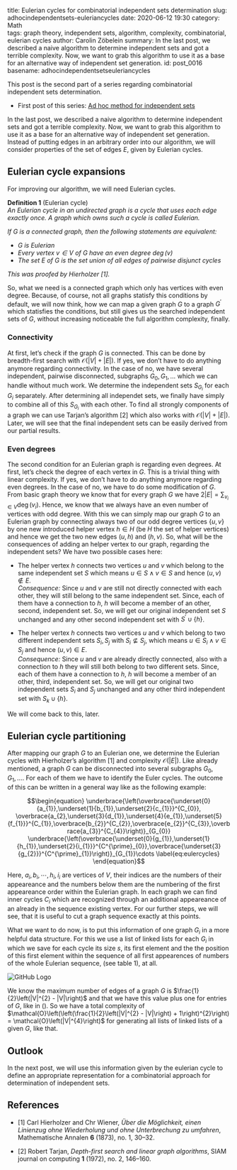 title:      Eulerian cycles for combinatorial independent sets determination
slug:       adhocindependentsets-euleriancycles
date:       2020-06-12 19:30
category:   Math        
tags:       graph theory, independent sets, algorithm, complexity, combinatorial, eulerian cycles
author:     Carolin Zöbelein
summary:    In the last post, we described a naive algorithm to determine independent sets and got a terrible complexity. Now, we want to grab this algorithm to use it as a base for an alternative way of independent set generation.
id:         post_0016   
basename:   adhocindependentsetseuleriancycles

This post is the second part of a series regarding combinatorial
independent sets determination.

-   First post of this series: [Ad hoc method for independent
    sets](https://blog.carolin-zoebelein.de/2020/05/adhocindependentsets.html)

In the last post, we described a naive algorithm to determine
independent sets and got a terrible complexity. Now, we want to grab
this algorithm to use it as a base for an alternative way of independent
set generation. Instead of putting edges in an arbitrary order into our
algorithm, we will consider properties of the set of edges $E$, given by
Eulerian cycles.

## Eulerian cycle expansions

For improving our algorithm, we will need Eulerian cycles.

**Definition 1** (Eulerian cycle)  
*An Eulerian cycle in an undirected graph is a cycle that uses each edge
exactly once. A graph which owns such a cycle is called Eulerian.*

*If $G$ is a connected graph, then the following statements are
equivalent:*

-   *$G$ is Eulerian*
-   *Every vertex $v \in V$ of $G$ have an even degree
    $\deg\left(v\right)$*
-   *The set $E$ of $G$ is the set union of all edges of pairwise
    disjunct cycles*

*This was proofed by Hierholzer \[1\].*

So, what we need is a connected graph which only has vertices with even
degree. Because, of course, not all graphs statisfy this conditions by
default, we will now think, how we can map a given graph $G$ to a graph
$G^{\prime}$ which statisfies the conditions, but still gives us the
searched independent sets of $G$, without increasing noticeable the full
algorithm complexity, finally.

### Connectivity

At first, let’s check if the graph $G$ is connected. This can be done by
breadth-first search with $\mathcal{O}\left(|V| + |E|\right)$. If yes,
we don’t have to do anything anymore regarding connectivity. In the case
of no, we have several independent, pairwise disconnected, subgraphs
$G_{0}, G_{1}, \dots$ which we can handle without much work. We
determine the independent sets $S_{G_{i}}$ for each $G_{i}$ separately.
After determining all independet sets, we finally have simply to combine
all of this $S_{G_{i}}$ with each other. To find all strongly components
of a graph we can use Tarjan’s algorithm \[2\] which also works with
$\mathcal{O}\left(|V| + |E|\right)$. Later, we will see that the final
independent sets can be easily derived from our partial results.

### Even degrees

The second condition for an Eulerian graph is regarding even degrees. At
first, let’s check the degree of each vertex in $G$. This is a trivial
thing with linear complexity. If yes, we don’t have to do anything
anymore regarding even degrees. In the case of no, we have to do some
modification of $G$. From basic graph theory we know that for every
graph $G$ we have $2|E| = \sum_{v_{i} \in V} \deg\left(v_{i}\right)$.
Hence, we know that we always have an even number of vertices with odd
degree. With this we can simply map our graph $G$ to an Eulerian graph
by connecting always two of our odd degree vertices $\{u,v\}$ by one new
introduced helper vertex $h \in H$ (be $H$ the set of helper vertices)
and hence we get the two new edges $\left(u,h\right)$ and
$\left(h,v\right)$. So, what will be the consequences of adding an
helper vertex to our graph, regarding the independent sets? We have two
possible cases here:

-   The helper vertex $h$ connects two vertices $u$ and $v$ which belong
    to the same independent set $S$ which means $u \in S \wedge v \in S$
    and hence $\left(u,v\right) \notin E$.  
    *Consequence:* Since $u$ and $v$ are still not directly connected
    with each other, they will still belong to the same independent set.
    Since, each of them have a connection to $h$, $h$ will become a
    member of an other, second, independent set. So, we will get our
    original independent set $S$ unchanged and any other second
    independent set with $S^{\prime} \cup \{h\}$.

-   The helper vertex $h$ connects two vertices $u$ and $v$ which belong
    to two different independent sets $S_{i}, S_{j}$ with
    $S_{i} \nsubseteq S_{j}$, which means
    $u \in S_{i} \wedge v \in S_{j}$ and hence
    $\left(u,v\right) \in E$.  
    *Consequence:* Since $u$ and $v$ are already directly connected,
    also with a connection to $h$ they will still both belong to two
    different sets. Since, each of them have a connection to $h$, $h$
    will become a member of an other, third, independent set. So, we
    will get our original two independent sets $S_{i}$ and $S_{j}$
    unchanged and any other third independent set with
    $S_{k} \cup \{h\}$.

We will come back to this, later.

## Eulerian cycle partitioning

After mapping our graph $G$ to an Eulerian one, we determine the
Eulerian cycles with Hierholzer’s algorithm \[1\] and complexity
$\mathcal{O}\left(|E|\right)$. Like already mentioned, a graph $G$ can
be disconnected into several subgraphs $G_{0}, G_{1}, \dots$. For each
of them we have to identify the Euler cycles. The outcome of this can be
written in a general way like as the following example:

$$\begin{equation}
    \underbrace{\left(\overbrace{\underset{0}{a_{1}},\underset{1}{b_{1}},\underset{2}{c_{1}}}^{C_{0}}, \overbrace{a_{2},\underset{3}{d_{1}},\underset{4}{e_{1}},\underset{5}{f_{1}}}^{C_{1}},\overbrace{b_{2}}^{C_{2}},\overbrace{e_{2}}^{C_{3}},\overbrace{a_{3}}^{C_{4}}\right)}_{G_{0}} \underbrace{\left(\overbrace{\underset{0}{g_{1}},\underset{1}{h_{1}},\underset{2}{i_{1}}}^{C^{\prime}_{0}},\overbrace{\underset{3}{g_{2}}}^{C^{\prime}_{1}}\right)}_{G_{1}}\cdots
\label{eq:eulercycles}
\end{equation}$$

Here, $a_{i}, b_{i}, \cdots, h_{i}, i_{i}$ are vertices of $V$, their
indices are the numbers of their appeareance and the numbers below them
are the numbering of the first appeareance order within the Eulerian
graph. In each graph we can find inner cycles $C_{i}$ which are
recognized through an additional appeareance of an already in the
sequence existing vertex. For our further steps, we will see, that it is
useful to cut a graph sequence exactly at this points.

What we want to do now, is to put this information of one graph $G_{i}$
in a more helpful data structure. For this we use a list of linked lists
for each $G_{i}$ in which we save for each cycle its size $s$, its first
element and the the position of this first element within the sequence
of all first appearences of numbers of the whole Eulerian sequence, (see
table 1), at all.

![GitHub
Logo](/blog/images/adhocindependentsets-euleriancycles/table1AdjacenceList.jpg)

We know the maximum number of edges of a graph $G$ is
$\frac{1}{2}\left(|V|^{2} - |V|\right)$ and that we have this value plus
one for entries of $G$, like in (). So we have a total complexity of
$\mathcal{O}\left(\left(\frac{1}{2}\left(|V|^{2} - |V|\right) + 1\right)^{2}\right) = \mathcal{O}\left(|V|^{4}\right)$
for generating all lists of linked lists of a given $G$, like that.

## Outlook

In the next post, we will use this information given by the eulerian
cycle to define an appropriate representation for a combinatorial
approach for determination of independent sets.

## References

-   \[1\] Carl Hierholzer and Chr Wiener, *Über die Möglichkeit, einen
    Linienzug ohne Wiederholung und ohne Unterbrechung zu umfahren*,
    Mathematische Annalen **6** (1873), no. 1, 30–32.

-   \[2\] Robert Tarjan, *Depth-first search and linear graph
    algorithms*, SIAM journal on computing **1** (1972), no. 2, 146–160.
